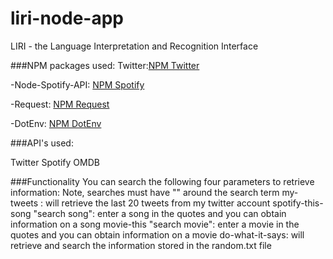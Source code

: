 # liri-node-app

LIRI - the Language Interpretation and Recognition Interface

###NPM packages used:
Twitter:[NPM Twitter](https://www.npmjs.com/package/twitter)
   
-Node-Spotify-API: [NPM Spotify](https://www.npmjs.com/package/node-spotify-api)

-Request: [NPM Request](https://www.npmjs.com/package/request)

-DotEnv: [ NPM DotEnv](https://www.npmjs.com/package/dotenv)

###API's used:

Twitter
Spotify
OMDB

###Functionality
You can search the following four parameters to retrieve information:
Note, searches must have "" around the search term
my-tweets : will retrieve the last 20 tweets from my twitter account
spotify-this-song "search song": enter a song in the quotes and you can obtain information on a song
movie-this "search movie": enter a movie in the quotes and you can obtain information on a movie
do-what-it-says: will retrieve and search the information stored in the random.txt file
